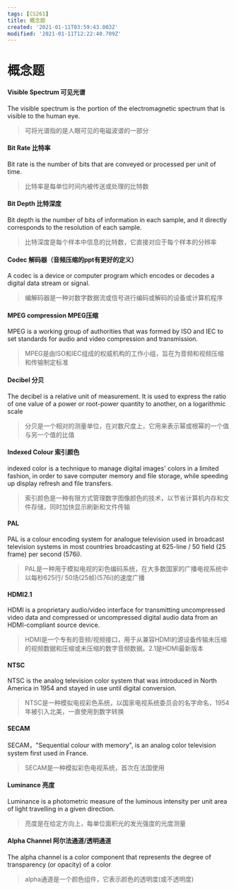 ```yaml
---
tags: [CS261]
title: 概念题
created: '2021-01-11T03:59:43.003Z'
modified: '2021-01-11T12:22:40.709Z'
---
```


# 概念题

#### Visible Spectrum 可见光谱
The visible spectrum is the portion of the electromagnetic spectrum that is visible to the human eye. 
> 可将光谱指的是人眼可见的电磁波谱的一部分
#### Bit Rate 比特率
Bit rate is the number of bits that are conveyed or processed per unit of time.
> 比特率是每单位时间内被传送或处理的比特数
#### Bit Depth 比特深度
Bit depth is the number of bits of information in each sample, and it directly corresponds to the resolution of each sample.
> 比特深度是每个样本中信息的比特数，它直接对应于每个样本的分辨率
#### Codec 解码器（音频压缩的ppt有更好的定义）
A codec is a device or computer program which encodes or decodes a digital data stream or signal.
> 编解码器是一种对数字数据流或信号进行编码或解码的设备或计算机程序
#### MPEG compression MPEG压缩
MPEG is a working group of authorities that was formed by ISO and IEC to set standards for audio and video compression and transmission.
> MPEG是由ISO和IEC组成的权威机构的工作小组，旨在为音频和视频压缩和传输制定标准
#### Decibel 分贝
The decibel is a relative unit of measurement. It is used to express the ratio of one value of a power or root-power quantity to another, on a logarithmic scale
> 分贝是一个相对的测量单位，在对数尺度上，它用来表示幂或根幂的一个值与另一个值的比值
#### Indexed Colour 索引颜色
indexed color is a technique to manage digital images' colors in a limited fashion, in order to save computer memory and file storage, while speeding up display refresh and file transfers.
> 索引颜色是一种有限方式管理数字图像颜色的技术，以节省计算机内存和文件存储，同时加快显示刷新和文件传输
#### PAL
PAL is a colour encoding system for analogue television used in broadcast television systems in most countries broadcasting at 625-line / 50 field (25 frame) per second (576i).
> PAL是一种用于模拟电视的彩色编码系统，在大多数国家的广播电视系统中以每秒625行/ 50场(25帧)(576i)的速度广播
#### HDMI2.1
HDMI is a proprietary audio/video interface for transmitting uncompressed video data and compressed or uncompressed digital audio data from an HDMI-compliant source device.
> HDMI是一个专有的音频/视频接口，用于从兼容HDMI的源设备传输未压缩的视频数据和压缩或未压缩的数字音频数据。2.1是HDMI最新版本
#### NTSC
NTSC is the analog television color system that was introduced in North America in 1954 and stayed in use until digital conversion. 
> NTSC是一种模拟电视彩色系统，以国家电视系统委员会的名字命名，1954年被引入北美，一直使用到数字转换
#### SECAM
SECAM，"Sequential colour with memory", is an analog color television system first used in France.
> SECAM是一种模拟彩色电视系统，首次在法国使用
#### Luminance 亮度
Luminance is a photometric measure of the luminous intensity per unit area of light travelling in a given direction.
> 亮度是在给定方向上，每单位面积光的发光强度的光度测量
#### Alpha Channel 阿尔法通道/透明通道
The alpha channel is a color component that represents the degree of transparency (or opacity) of a color
> alpha通道是一个颜色组件，它表示颜色的透明度(或不透明度)

